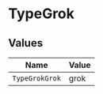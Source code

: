 # TypeGrok


## Values

| Name           | Value          |
| -------------- | -------------- |
| `TypeGrokGrok` | grok           |